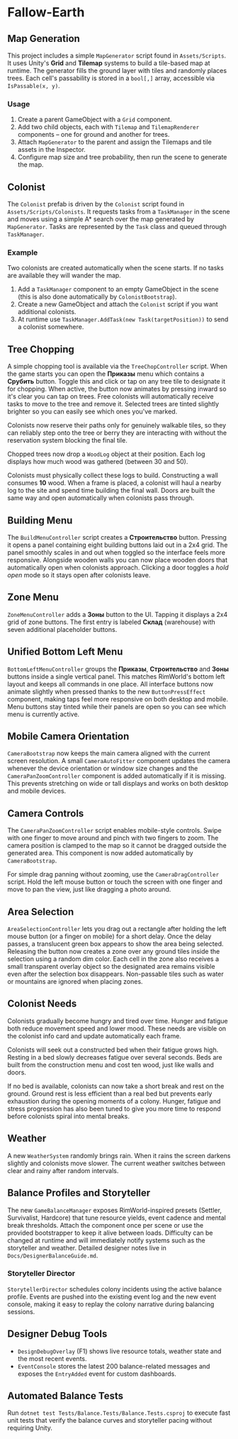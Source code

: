 # Fallow-Earth

## Map Generation

This project includes a simple `MapGenerator` script found in `Assets/Scripts`.
It uses Unity's **Grid** and **Tilemap** systems to build a tile-based map at
runtime. The generator fills the ground layer with tiles and randomly places
trees. Each cell's passability is stored in a `bool[,]` array, accessible via
`IsPassable(x, y)`.

### Usage
1. Create a parent GameObject with a `Grid` component.
2. Add two child objects, each with `Tilemap` and `TilemapRenderer` components –
   one for ground and another for trees.
3. Attach `MapGenerator` to the parent and assign the Tilemaps and tile assets in
   the Inspector.
4. Configure map size and tree probability, then run the scene to generate
   the map.

## Colonist

The `Colonist` prefab is driven by the `Colonist` script found in `Assets/Scripts/Colonists`.
It requests tasks from a `TaskManager` in the scene and moves using a simple A* search over the map generated by `MapGenerator`.
Tasks are represented by the `Task` class and queued through `TaskManager`.

### Example
Two colonists are created automatically when the scene starts. If no tasks are available they will wander the map.
1. Add a `TaskManager` component to an empty GameObject in the scene (this is also done automatically by `ColonistBootstrap`).
2. Create a new GameObject and attach the `Colonist` script if you want additional colonists.
3. At runtime use `TaskManager.AddTask(new Task(targetPosition))` to send a colonist somewhere.

## Tree Chopping

A simple chopping tool is available via the `TreeChopController` script. When the game starts you can open the **Приказы** menu which contains a **Срубить** button. Toggle this and click or tap on any tree tile to designate it for chopping. When active, the button now animates by pressing inward so it's clear you can tap on trees. Free colonists will automatically receive tasks to move to the tree and remove it. Selected trees are tinted slightly brighter so you can easily see which ones you've marked.

Colonists now reserve their paths only for genuinely walkable tiles, so they can reliably step onto the tree or berry they are interacting with without the reservation system blocking the final tile.


Chopped trees now drop a `WoodLog` object at their position. Each log displays how much wood was gathered (between 30 and 50).

Colonists must physically collect these logs to build. Constructing a wall consumes **10** wood. When a frame is placed, a colonist will haul a nearby log to the site and spend time building the final wall.
Doors are built the same way and open automatically when colonists pass through.

## Building Menu

The `BuildMenuController` script creates a **Строительство** button. Pressing it opens a panel containing eight building buttons laid out in a 2x4 grid. The panel smoothly scales in and out when toggled so the interface feels more responsive.
Alongside wooden walls you can now place wooden doors that automatically open when colonists approach.
Clicking a door toggles a *hold open* mode so it stays open after colonists leave.

## Zone Menu

`ZoneMenuController` adds a **Зоны** button to the UI. Tapping it displays a 2x4 grid of zone buttons. The first entry is labeled **Склад** (warehouse) with seven additional placeholder buttons.

## Unified Bottom Left Menu

`BottomLeftMenuController` groups the **Приказы**, **Строительство** and **Зоны** buttons inside a single vertical panel. This matches RimWorld's bottom left layout and keeps all commands in one place.
All interface buttons now animate slightly when pressed thanks to the new `ButtonPressEffect` component, making taps feel more responsive on both desktop and mobile. Menu buttons stay tinted while their panels are open so you can see which menu is currently active.

## Mobile Camera Orientation

`CameraBootstrap` now keeps the main camera aligned with the current screen resolution. A small `CameraAutoFitter` component updates the camera whenever the device orientation or window size changes and the `CameraPanZoomController` component is added automatically if it is missing. This prevents stretching on wide or tall displays and works on both desktop and mobile devices.

## Camera Controls

The `CameraPanZoomController` script enables mobile-style controls. Swipe with one finger to move around and pinch with two fingers to zoom. The camera position is clamped to the map so it cannot be dragged outside the generated area. This component is now added automatically by `CameraBootstrap`.

For simple drag panning without zooming, use the `CameraDragController` script. Hold the left mouse button or touch the screen with one finger and move to pan the view, just like dragging a photo around.


## Area Selection

`AreaSelectionController` lets you drag out a rectangle after holding the left mouse button (or a finger on mobile) for a short delay. Once the delay passes, a translucent green box appears to show the area being selected. Releasing the button now creates a zone over any ground tiles inside the selection using a random dim color. Each cell in the zone also receives a small transparent overlay object so the designated area remains visible even after the selection box disappears. Non-passable tiles such as water or mountains are ignored when placing zones.

## Colonist Needs

Colonists gradually become hungry and tired over time. Hunger and fatigue both reduce movement speed and lower mood. These needs are visible on the colonist info card and update automatically each frame.

Colonists will seek out a constructed bed when their fatigue grows high. Resting in a bed slowly decreases fatigue over several seconds. Beds are built from the construction menu and cost ten wood, just like walls and doors.

If no bed is available, colonists can now take a short break and rest on the ground. Ground rest is less efficient than a real bed but prevents early exhaustion during the opening moments of a colony. Hunger, fatigue and stress progression has also been tuned to give you more time to respond before colonists spiral into mental breaks.

## Weather

A new `WeatherSystem` randomly brings rain. When it rains the screen darkens slightly and colonists move slower. The current weather switches between clear and rainy after random intervals.


## Balance Profiles and Storyteller

The new `GameBalanceManager` exposes RimWorld-inspired presets (Settler, Survivalist, Hardcore) that tune resource yields, event cadence and mental break thresholds. Attach the component once per scene or use the provided bootstrapper to keep it alive between loads. Difficulty can be changed at runtime and will immediately notify systems such as the storyteller and weather. Detailed designer notes live in `Docs/DesignerBalanceGuide.md`.

### Storyteller Director
`StorytellerDirector` schedules colony incidents using the active balance profile. Events are pushed into the existing event log and the new event console, making it easy to replay the colony narrative during balancing sessions.

## Designer Debug Tools

* `DesignDebugOverlay` (F1) shows live resource totals, weather state and the most recent events.
* `EventConsole` stores the latest 200 balance-related messages and exposes the `EntryAdded` event for custom dashboards.

## Automated Balance Tests

Run `dotnet test Tests/Balance.Tests/Balance.Tests.csproj` to execute fast unit tests that verify the balance curves and storyteller pacing without requiring Unity.
